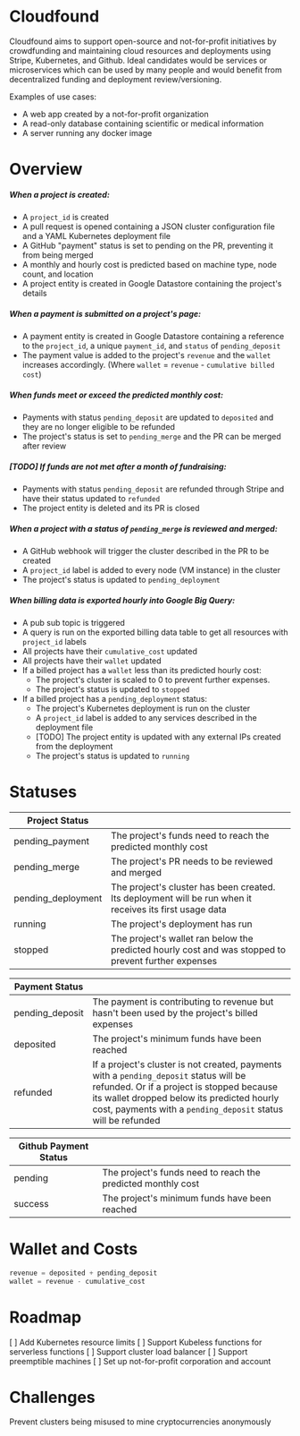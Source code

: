# Cloudfound
Cloudfound aims to support open-source and not-for-profit initiatives by crowdfunding and maintaining cloud resources and deployments using Stripe, Kubernetes, and Github.
Ideal candidates would be services or microservices which can be used by many people and would benefit from decentralized funding and deployment review/versioning.

Examples of use cases:
- A web app created by a not-for-profit organization
- A read-only database containing scientific or medical information
- A server running any docker image

# Overview
##### When a project is created:
- A `project_id` is created
- A pull request is opened containing a JSON cluster configuration file and a YAML Kubernetes deployment file
- A GitHub "payment" status is set to pending on the PR, preventing it from being merged
- A monthly and hourly cost is predicted based on machine type, node count, and location
- A project entity is created in Google Datastore containing the project's details

##### When a payment is submitted on a project's page:
- A payment entity is created in Google Datastore containing a reference to the `project_id`, a unique `payment_id`, and `status` of `pending_deposit`
- The payment value is added to the project's `revenue` and the `wallet` increases accordingly. (Where `wallet` = `revenue` - `cumulative billed cost`)

##### When funds meet or exceed the predicted monthly cost:
- Payments with status `pending_deposit` are updated to `deposited` and they are no longer eligible to be refunded
- The project's status is set to `pending_merge` and the PR can be merged after review

##### [TODO] If funds are not met after a month of fundraising:
- Payments with status `pending_deposit` are refunded through Stripe and have their status updated to `refunded`
- The project entity is deleted and its PR is closed

##### When a project with a status of `pending_merge` is reviewed and merged:
- A GitHub webhook will trigger the cluster described in the PR to be created
- A `project_id` label is added to every node (VM instance) in the cluster
- The project's status is updated to `pending_deployment`

##### When billing data is exported hourly into Google Big Query:
- A pub sub topic is triggered
- A query is run on the exported billing data table to get all resources with `project_id` labels
- All projects have their `cumulative_cost` updated
- All projects have their `wallet` updated
- If a billed project has a `wallet` less than its predicted hourly cost:
    - The project's cluster is scaled to 0 to prevent further expenses.
    - The project's status is updated to `stopped`
- If a billed project has a `pending_deployment` status:
    - The project's Kubernetes deployment is run on the cluster 
    - A `project_id` label is added to any services described in the deployment file
    - [TODO] The project entity is updated with any external IPs created from the deployment
    - The project's status is updated to `running`

# Statuses
| Project Status     |                                                                                                          |
|--------------------|----------------------------------------------------------------------------------------------------------|
| pending_payment    | The project's funds need to reach the predicted monthly cost                                             |
| pending_merge      | The project's PR needs to be reviewed and merged                                                         |
| pending_deployment | The project's cluster has been created. Its deployment will be run when it receives its first usage data |
| running            | The project's deployment has run                                                                         |
| stopped            | The project's wallet ran below the predicted hourly cost and was stopped to prevent further expenses     |


| Payment Status  |                                                                                                                                                                                                                                                     |
|-----------------|-----------------------------------------------------------------------------------------------------------------------------------------------------------------------------------------------------------------------------------------------------|
| pending_deposit | The payment is contributing to revenue but hasn't been used by the project's billed expenses                                                                                                                                                        |
| deposited       | The project's minimum funds have been reached                                                                                                                                                                                                       |
| refunded        | If a project's cluster is not created, payments with a `pending_deposit` status will be refunded.  Or if a project is stopped because its wallet dropped below its predicted hourly cost, payments with a `pending_deposit` status will be refunded |

| Github Payment Status |                                                              |
|---------------------|--------------------------------------------------------------|
| pending             | The project's funds need to reach the predicted monthly cost |
| success             | The project's minimum funds have been reached                |


# Wallet and Costs
```js
revenue = deposited + pending_deposit
wallet = revenue - cumulative_cost
```

# Roadmap
[ ] Add Kubernetes resource limits 
[ ] Support Kubeless functions for serverless functions
[ ] Support cluster load balancer
[ ] Support preemptible machines
[ ] Set up not-for-profit corporation and account

# Challenges
Prevent clusters being misused to mine cryptocurrencies anonymously
